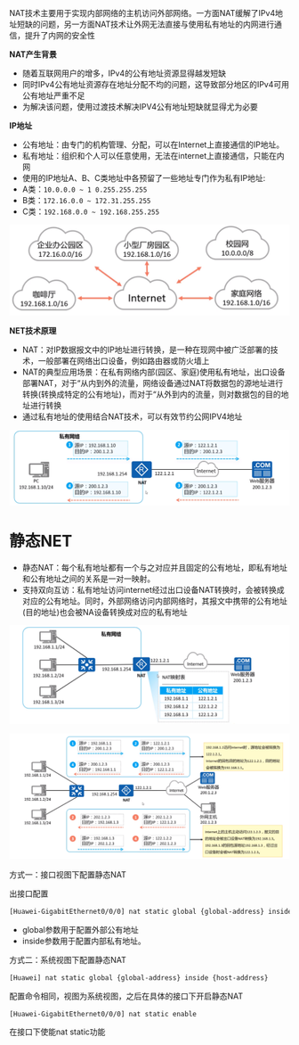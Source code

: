 
NAT技术主要用于实现内部网络的主机访问外部网络。一方面NAT缓解了IPv4地址短缺的问题，另一方面NAT技术让外网无法直接与使用私有地址的内网进行通信，提升了内网的安全性

**NAT产生背景**

- 随着互联网用户的增多，IPv4的公有地址资源显得越发短缺
- 同时IPv4公有地址资源存在地址分配不均的问题，这导致部分地区的IPv4可用公有地址严重不足
- 为解决该问题，使用过渡技术解决IPV4公有地址短缺就显得尤为必要

**IP地址**
- 公有地址：由专门的机构管理、分配，可以在Internet上直接通信的IP地址。
- 私有地址：组织和个人可以任意使用，无法在internet上直接通信，只能在内网
- 使用的IP地址A、B、C类地址中各预留了一些地址专门作为私有IP地址:
- A类：`10.0.0.0 ~ 1 0.255.255.255`
- B类：`172.16.0.0 ~ 172.31.255.255`
- C类：`192.168.0.0 ~ 192.168.255.255`

![](attachment/Pasted%20image%2020231110141444.png)

**NET技术原理**

- NAT：对IP数据报文中的IP地址进行转换，是一种在现网中被广泛部署的技术，一般部署在网络出口设备，例如路由器或防火墙上
- NAT的典型应用场景：在私有网络内部(园区、家庭)使用私有地址，出口设备部署NAT，对于“从内到外的流量，网络设备通过NAT将数据包的源地址进行转换(转换成特定的公有地址)，而对于“从外到内的流量，则对数据包的目的地址进行转换
- 通过私有地址的使用结合NAT技术，可以有效节约公网IPV4地址

![](attachment/Pasted%20image%2020231110141746.png)

# 静态NET

- 静态NAT：每个私有地址都有一个与之对应并且固定的公有地址，即私有地址和公有地址之间的关系是一对一映射。
- 支持双向互访：私有地址访问internet经过出口设备NAT转换时，会被转换成对应的公有地址。同时，外部网络访问内部网络时，其报文中携带的公有地址(目的地址)也会被NA设备转换成对应的私有地址

![](attachment/Pasted%20image%2020231110141938.png)

![](attachment/Pasted%20image%2020231110142016.png)

方式一：接口视图下配置静态NAT

出接口配置
```txt
[Huawei-GigabitEthernet0/0/0] nat static global {global-address} inside {host-address}
```

- global参数用于配置外部公有地址
- inside参数用于配置内部私有地址。

方式二：系统视图下配置静态NAT

```txt
[Huawei] nat static global {global-address} inside {host-address}
``` 

配置命令相同，视图为系统视图，之后在具体的接口下开启静态NAT

```txt
[Huawei-GigabitEthernet0/0/0] nat static enable
```

在接口下使能nat static功能